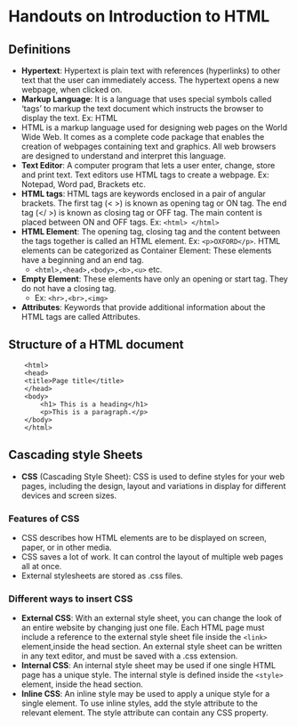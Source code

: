# Handouts on Introduction to HTML
## Definitions
- **Hypertext**: Hypertext is plain text with references (hyperlinks) to other text that the user can immediately access. The hypertext opens a new webpage, when clicked on.
- **Markup Language**: It is a language that uses special symbols called ‘tags’ to markup the text document which instructs the browser to display the text. Ex: HTML           
- HTML is a markup language used for designing web pages on the World Wide Web. It comes as a complete code package that enables the creation of webpages containing text and graphics. All web browsers are designed to understand and interpret this language.
- **Text Editor**: A computer program that lets a user enter, change, store and print text. Text editors use HTML tags to create a webpage. Ex: Notepad, Word pad, Brackets etc.
- **HTML tags**: HTML tags are keywords enclosed in a pair of angular brackets. The first tag (< >) is known as opening tag or ON tag. The end tag (</ >) is known as closing tag or OFF tag. The main content is placed between ON and OFF tags. Ex: `<html> </html>`
- **HTML Element**: The opening tag, closing tag and the content between the tags together is called an HTML element. Ex: `<p>OXFORD</p>`. HTML elements can be categorized as Container Element: These elements have a beginning and an end tag.
  - `<html>,<head>,<body>,<b>,<u>` etc.
- **Empty Element**: These elements have only an opening or start tag. They do not have a closing tag.
  - Ex: `<hr>,<br>,<img>`
- **Attributes**: Keywords that provide additional information about the HTML tags are called Attributes.

## Structure of a HTML document
```
    <html>
    <head>
    <title>Page title</title>
    </head>
    <body>
        <h1> This is a heading</h1>
        <p>This is a paragraph.</p>
    </body>
    </html>
```
## Cascading style Sheets
- **CSS** (Cascading Style Sheet): CSS is used to define styles for your web pages, including the design, layout and variations in display for different devices and screen sizes.
### Features of CSS
  - CSS describes how HTML elements are to be displayed on screen, paper, or in other media.
  - CSS saves a lot of work. It can control the layout of multiple web pages all at once.
  - External stylesheets are stored as .css files.
### Different ways to insert CSS
  -  **External CSS**: With an external style sheet, you can change the look of an entire website by changing just one file. Each HTML page must include a reference to the external style sheet file inside the `<link>` element,inside the head section. An external style sheet can be written in any text editor, and must be saved with a .css extension.
  -  **Internal CSS**: An internal style sheet may be used if one single HTML page has a unique style. The internal style is defined inside the `<style>` element, inside the head section.
  -  **Inline CSS**: An inline style may be used to apply a unique style for a single element. To use inline styles, add the style attribute to the relevant element. The style attribute can contain any CSS property.